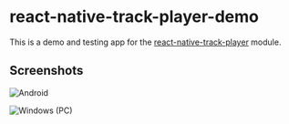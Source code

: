 # react-native-track-player-demo

This is a demo and testing app for the [react-native-track-player](https://github.com/react-native-kit/react-native-track-player) module.

## Screenshots
![Android](https://raw.githubusercontent.com/react-native-kit/react-native-track-player-demo/screenshots/android.png)

![Windows (PC)](https://raw.githubusercontent.com/react-native-kit/react-native-track-player-demo/screenshots/windows.png)
